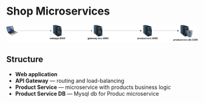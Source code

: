 # Shop Microservices
![Схема архитектуры](docs/web-architecture-final.png)
## Structure
- **Web application**
- **API Gateway** — routing and load-balancing
- **Product Service** — microservice with products business logic
- **Product Service DB** — Mysql db for Produc microservice

